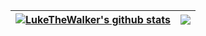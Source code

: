 | <a href="https://github.com/LukeTheWalker"><img align="center" src="https://github-readme-stats.vercel.app/api?username=LukeTheWalker&count_private=true&show_icons=true&theme=gruvbox&include_all_commits=true&hide_border=true" alt="LukeTheWalker's github stats" /></a> | <a href="https://github.com/LukeTheWalker"><img align="center" src="https://github-readme-stats.vercel.app/api/top-langs/?username=LukeTheWalker&layout=compact&theme=gruvbox&hide_border=true" /></a> |
| ------------- | ------------- |
